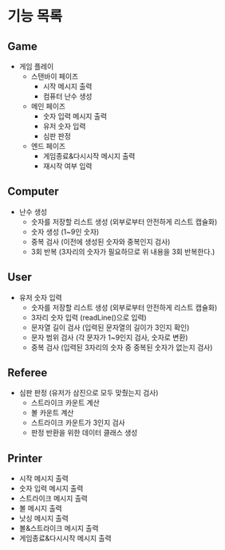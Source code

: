 # 기능 목록

## Game
* 게임 플레이
  * 스탠바이 페이즈
    * 시작 메시지 출력
    * 컴퓨터 난수 생성
  * 메인 페이즈
    * 숫자 입력 메시지 출력
    * 유저 숫자 입력
    * 심판 판정
  * 엔드 페이즈
    * 게임종료&다시시작 메시지 출력
    * 재시작 여부 입력

## Computer
* 난수 생성
  * 숫자를 저장할 리스트 생성 (외부로부터 안전하게 리스트 캡슐화)
  * 숫자 생성 (1~9인 숫자)
  * 중복 검사 (이전에 생성된 숫자와 중복인지 검사)
  * 3회 반복 (3자리의 숫자가 필요하므로 위 내용을 3회 반복한다.)

## User
* 유저 숫자 입력
  * 숫자를 저장할 리스트 생성 (외부로부터 안전하게 리스트 캡슐화)
  * 3자리 숫자 입력 (readLine()으로 입력)
  * 문자열 길이 검사 (입력된 문자열의 길이가 3인지 확인)
  * 문자 범위 검사 (각 문자가 1~9인지 검사, 숫자로 변환)
  * 중복 검사 (입력된 3자리의 숫자 중 중복된 숫자가 없는지 검사)

## Referee
* 심판 판정 (유저가 삼진으로 모두 맞췄는지 검사)
  * 스트라이크 카운트 계산
  * 볼 카운트 계산
  * 스트라이크 카운트가 3인지 검사
  * 판정 반환을 위한 데이터 클래스 생성

## Printer
* 시작 메시지 출력
* 숫자 입력 메시지 출력
* 스트라이크 메시지 출력
* 볼 메시지 출력
* 낫싱 메시지 출력
* 볼&스트라이크 메시지 출력
* 게임종료&다시시작 메시지 출력